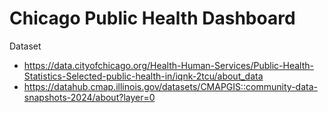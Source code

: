 # Chicago Public Health Dashboard

Dataset 
- https://data.cityofchicago.org/Health-Human-Services/Public-Health-Statistics-Selected-public-health-in/iqnk-2tcu/about_data
- https://datahub.cmap.illinois.gov/datasets/CMAPGIS::community-data-snapshots-2024/about?layer=0
